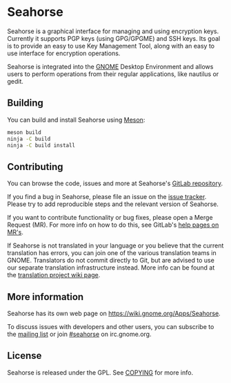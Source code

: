 # Seahorse
Seahorse is a graphical interface for managing and using encryption keys.
Currently it supports PGP keys (using GPG/GPGME) and SSH keys. Its goal is to
provide an easy to use Key Management Tool, along with an easy to use interface
for encryption operations.

Seahorse is integrated into the [GNOME] Desktop Environment and allows users to
perform operations from their regular applications, like nautilus or gedit.

## Building
You can build and install Seahorse using [Meson]:
```sh
meson build
ninja -C build
ninja -C build install
```

## Contributing
You can browse the code, issues and more at Seahorse's [GitLab repository].

If you find a bug in Seahorse, please file an issue on the [issue tracker].
Please try to add reproducible steps and the relevant version of Seahorse.

If you want to contribute functionality or bug fixes, please open a Merge
Request (MR). For more info on how to do this, see GitLab's [help pages on
MR's].

If Seahorse is not translated in your language or you believe that the
current translation has errors, you can join one of the various translation
teams in GNOME. Translators do not commit directly to Git, but are advised to
use our separate translation infrastructure instead. More info can be found at
the [translation project wiki page].

## More information
Seahorse has its own web page on https://wiki.gnome.org/Apps/Seahorse.

To discuss issues with developers and other users, you can subscribe to the
[mailing list] or join [#seahorse] on irc.gnome.org.

## License
Seahorse is released under the GPL. See [COPYING] for more info.


[GNOME]: https://www.gnome.org
[Meson]: http://mesonbuild.com
[GitLab repository]: https://gitlab.gnome.org/GNOME/seahorse
[help pages on MR's]: https://docs.gitlab.com/ee/gitlab-basics/add-merge-request.html
[issue tracker]: https://gitlab.gnome.org/GNOME/seahorse/issues
[translation project wiki page]: https://wiki.gnome.org/TranslationProject/
[mailing list]: https://mail.gnome.org/mailman/listinfo/seahorse-list
[#seahorse]: irc://irc.gnome.org/seahorse
[COPYING]: https://gitlab.gnome.org/GNOME/seahorse/COPYING
